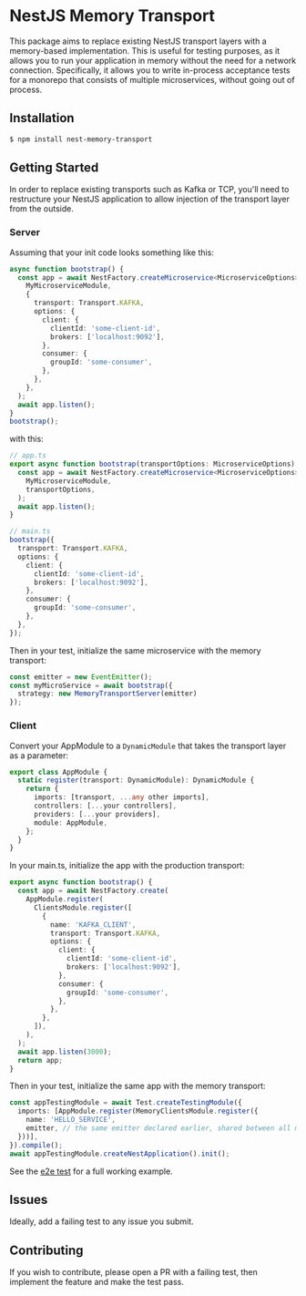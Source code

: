 # NestJS Memory Transport

This package aims to replace existing NestJS transport layers with a memory-based implementation. 
This is useful for testing purposes, as it allows you to run your application in memory without the need for a network connection.
Specifically, it allows you to write in-process acceptance tests for a monorepo that consists of multiple microservices, without going
out of process.

## Installation

```bash
$ npm install nest-memory-transport
```
## Getting Started

In order to replace existing transports such as Kafka or TCP, you'll need to restructure your NestJS application to allow injection
of the transport layer from the outside. 

### Server
Assuming that your init code looks something like this:
```typescript
async function bootstrap() {
  const app = await NestFactory.createMicroservice<MicroserviceOptions>(
    MyMicroserviceModule,
    {
      transport: Transport.KAFKA,
      options: {
        client: {
          clientId: 'some-client-id',
          brokers: ['localhost:9092'],
        },
        consumer: {
          groupId: 'some-consumer',
        },
      },
    },
  );
  await app.listen();
}
bootstrap();
```

with this:
```typescript
// app.ts
export async function bootstrap(transportOptions: MicroserviceOptions) {
  const app = await NestFactory.createMicroservice<MicroserviceOptions>(
    MyMicroserviceModule,
    transportOptions,
  );
  await app.listen();
}

// main.ts
bootstrap({
  transport: Transport.KAFKA,
  options: {
    client: {
      clientId: 'some-client-id',
      brokers: ['localhost:9092'],
    },
    consumer: {
      groupId: 'some-consumer',
    },
  },
});
```

Then in your test, initialize the same microservice with the memory transport:
```typescript
const emitter = new EventEmitter();
const myMicroService = await bootstrap({
  strategy: new MemoryTransportServer(emitter)
});
```

### Client
Convert your AppModule to a `DynamicModule` that takes the transport layer as a parameter:
```typescript
export class AppModule {
  static register(transport: DynamicModule): DynamicModule {
    return {
      imports: [transport, ...any other imports],
      controllers: [...your controllers],
      providers: [...your providers],
      module: AppModule,
    };
  }
}
```

In your main.ts, initialize the app with the production transport:
```typescript
export async function bootstrap() {
  const app = await NestFactory.create(
    AppModule.register(
      ClientsModule.register([
        {
          name: 'KAFKA_CLIENT',
          transport: Transport.KAFKA,
          options: {
            client: {
              clientId: 'some-client-id',
              brokers: ['localhost:9092'],
            },
            consumer: {
              groupId: 'some-consumer',
            },
          },
        },
      ]),
    ),
  );
  await app.listen(3000);
  return app;
}
```

Then in your test, initialize the same app with the memory transport:
```typescript
const appTestingModule = await Test.createTestingModule({ 
  imports: [AppModule.register(MemoryClientsModule.register({
    name: 'HELLO_SERVICE',
    emitter, // the same emitter declared earlier, shared between all microservices and their clients
  }))],
}).compile();
await appTestingModule.createNestApplication().init();
```

See the [e2e test](./libs/memory-transport/test/app.spec.ts) for a full working example.

## Issues
Ideally, add a failing test to any issue you submit.

## Contributing
If you wish to contribute, please open a PR with a failing test, then implement the feature and make the test pass.